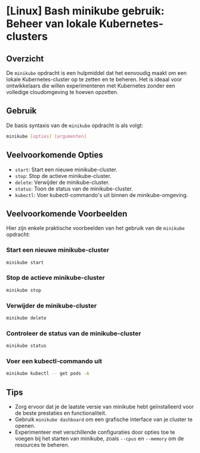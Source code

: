 # [Linux] Bash minikube gebruik: Beheer van lokale Kubernetes-clusters

## Overzicht
De `minikube` opdracht is een hulpmiddel dat het eenvoudig maakt om een lokale Kubernetes-cluster op te zetten en te beheren. Het is ideaal voor ontwikkelaars die willen experimenteren met Kubernetes zonder een volledige cloudomgeving te hoeven opzetten.

## Gebruik
De basis syntaxis van de `minikube` opdracht is als volgt:

```bash
minikube [opties] [argumenten]
```

## Veelvoorkomende Opties
- `start`: Start een nieuwe minikube-cluster.
- `stop`: Stop de actieve minikube-cluster.
- `delete`: Verwijder de minikube-cluster.
- `status`: Toon de status van de minikube-cluster.
- `kubectl`: Voer kubectl-commando's uit binnen de minikube-omgeving.

## Veelvoorkomende Voorbeelden
Hier zijn enkele praktische voorbeelden van het gebruik van de `minikube` opdracht:

### Start een nieuwe minikube-cluster
```bash
minikube start
```

### Stop de actieve minikube-cluster
```bash
minikube stop
```

### Verwijder de minikube-cluster
```bash
minikube delete
```

### Controleer de status van de minikube-cluster
```bash
minikube status
```

### Voer een kubectl-commando uit
```bash
minikube kubectl -- get pods -A
```

## Tips
- Zorg ervoor dat je de laatste versie van minikube hebt geïnstalleerd voor de beste prestaties en functionaliteit.
- Gebruik `minikube dashboard` om een grafische interface van je cluster te openen.
- Experimenteer met verschillende configuraties door opties toe te voegen bij het starten van minikube, zoals `--cpus` en `--memory` om de resources te beheren.